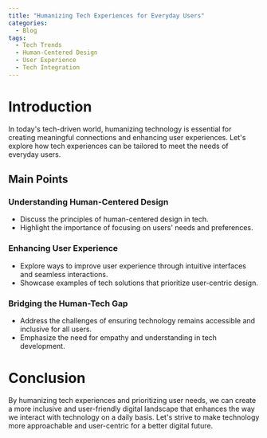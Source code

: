 ```yaml
---
title: "Humanizing Tech Experiences for Everyday Users"
categories:
  - Blog
tags:
  - Tech Trends
  - Human-Centered Design
  - User Experience
  - Tech Integration
---
```


# Introduction
In today's tech-driven world, humanizing technology is essential for creating meaningful connections and enhancing user experiences. Let's explore how tech experiences can be tailored to meet the needs of everyday users.

## Main Points
### Understanding Human-Centered Design
- Discuss the principles of human-centered design in tech.
- Highlight the importance of focusing on users' needs and preferences.

### Enhancing User Experience
- Explore ways to improve user experience through intuitive interfaces and seamless interactions.
- Showcase examples of tech solutions that prioritize user-centric design.

### Bridging the Human-Tech Gap
- Address the challenges of ensuring technology remains accessible and inclusive for all users.
- Emphasize the need for empathy and understanding in tech development.

# Conclusion
By humanizing tech experiences and prioritizing user needs, we can create a more inclusive and user-friendly digital landscape that enhances the way we interact with technology on a daily basis. Let's strive to make technology more approachable and user-centric for a better digital future.